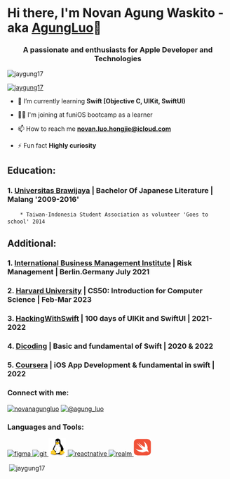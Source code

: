 # Hi there, I'm Novan Agung Waskito - aka [AgungLuo](https://www.linkedin.com/in/novanagungluo)👋

<h3 align="center">A passionate and enthusiasts for Apple Developer and Technologies</h3>

<p align="left"> <img src="https://komarev.com/ghpvc/?username=jaygung17&label=Profile%20views&color=0e75b6&style=flat" alt="jaygung17" /> </p>

<p align="left"> <a href="https://github.com/ryo-ma/github-profile-trophy"><img src="https://github-profile-trophy.vercel.app/?username=jaygung17" alt="jaygung17" /></a> </p>

- 🌱 I’m currently learning **Swift [Objective C, UIKit, SwiftUI)**

- 👨‍💻 I'm joining at funiOS bootcamp as a learner 

- 📫 How to reach me **novan.luo.hongjie@icloud.com**

- ⚡ Fun fact **Highly curiosity**

## Education:

### 1. [Universitas Brawijaya](https://ub.ac.id) | Bachelor Of Japanese Literature | Malang '2009-2016'
        * Taiwan-Indonesia Student Association as volunteer 'Goes to school' 2014
## Additional:
### 1. [International Business Management Institute](https://www.ibm-institute.com/) | Risk Management | Berlin.Germany July 2021
### 2. [Harvard University](https://pll.harvard.edu/course/cs50-introduction-computer-science) | CS50: Introduction for Computer Science | Feb-Mar 2023
### 3. [HackingWithSwift](https://www.hackingwithswift.com) | 100 days of UIKit and SwiftUI | 2021-2022
### 4. [Dicoding](https://www.dicoding.com) | Basic and fundamental of Swift | 2020 & 2022
### 5. [Coursera](https://www.coursera.org/professional-certificates/meta-ios-developer) | iOS App Development & fundamental in swift | 2022

<h3 align="left">Connect with me:</h3>
<p align="left">
<a href="https://linkedin.com/in/novanagungluo" target="blank"><img align="center" src="https://raw.githubusercontent.com/rahuldkjain/github-profile-readme-generator/master/src/images/icons/Social/linked-in-alt.svg" alt="novanagungluo" height="30" width="40" /></a>
<a href="https://www.hackerrank.com/@agung_luo" target="blank"><img align="center" src="https://raw.githubusercontent.com/rahuldkjain/github-profile-readme-generator/master/src/images/icons/Social/hackerrank.svg" alt="@agung_luo" height="30" width="40" /></a>
</p>

<h3 align="left">Languages and Tools:</h3>
<p align="left"> <a href="https://www.figma.com/" target="_blank" rel="noreferrer"> <img src="https://www.vectorlogo.zone/logos/figma/figma-icon.svg" alt="figma" width="40" height="40"/> </a> <a href="https://git-scm.com/" target="_blank" rel="noreferrer"> <img src="https://www.vectorlogo.zone/logos/git-scm/git-scm-icon.svg" alt="git" width="40" height="40"/> </a> <a href="https://www.linux.org/" target="_blank" rel="noreferrer"> <img src="https://raw.githubusercontent.com/devicons/devicon/master/icons/linux/linux-original.svg" alt="linux" width="40" height="40"/> </a> <a href="https://reactnative.dev/" target="_blank" rel="noreferrer"> <img src="https://reactnative.dev/img/header_logo.svg" alt="reactnative" width="40" height="40"/> </a> <a href="https://realm.io/" target="_blank" rel="noreferrer"> <img src="https://raw.githubusercontent.com/bestofjs/bestofjs-webui/8665e8c267a0215f3159df28b33c365198101df5/public/logos/realm.svg" alt="realm" width="40" height="40"/> </a> <a href="https://developer.apple.com/swift/" target="_blank" rel="noreferrer"> <img src="https://raw.githubusercontent.com/devicons/devicon/master/icons/swift/swift-original.svg" alt="swift" width="40" height="40"/> </a> </p>

<p>&nbsp;<img align="center" src="https://github-readme-stats.vercel.app/api?username=jaygung17&show_icons=true&locale=en" alt="jaygung17" /></p>
